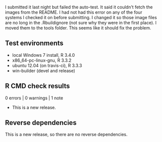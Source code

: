 I submitted it last night but failed the auto-test.
It said it couldn't fetch the images from the README.
I had not had this error on any of the four systems
I checked it on before submitting.
I changed it so those image files are no long in the 
.Rbuildignore (not sure why they were in the first place).
I moved them to the tools folder.
This seems like it should fix the problem.

## Test environments
* local Windows 7 install, R 3.4.0
* x86_64-pc-linux-gnu, R 3.3.2
* ubuntu 12.04 (on travis-ci), R 3.3.3
* win-builder (devel and release)

## R CMD check results

0 errors | 0 warnings | 1 note

* This is a new release.

## Reverse dependencies

This is a new release, so there are no reverse dependencies.
